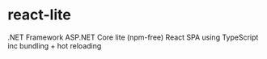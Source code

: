 # react-lite
.NET Framework ASP.NET Core lite (npm-free) React SPA using TypeScript inc bundling + hot reloading
